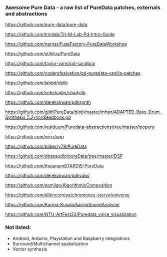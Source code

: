 ### Awesome Pure Data - a raw list of PureData patches, externals and abstractions
https://github.com/pure-data/pure-data

https://github.com/trimlab/Tri-M-Lab-Pd-Intro-Guide

https://github.com/narner/FuseFactory-PureDataWorkshop

https://github.com/stihilus/PureData

https://github.com/taylor-vann/pd-sandbox

https://github.com/coderofsalvation/pd-puredata-vanilla-patches

https://github.com/jahpd/dslib

https://github.com/sebshader/shadylib

https://github.com/derekxkwan/pdksynth

https://github.com/glitf/PureData/blob/master/mhan/ADAPTED_Bass_Drum_Synthesis_5.2-nordleadbook.pd

https://github.com/residuum/Puredata-abstractions/tree/master/loopers

https://github.com/grrrr/upp

https://github.com/bilberry79/PureData

https://github.com/dbaxaudio/pureData/tree/master/DSP

https://github.com/thatanand/TARDIS-PureData

https://github.com/derekxkwan/pdkvabs

https://github.com/somilgo/AlgorithmicComposition

https://github.com/albincorreya/chromones-storyofuniverse

https://github.com/Karma-Kusala/karmaSoundAnalyser

https://github.com/NTU-ArtFest23/Puredata_voice_visualization

### Not listed:
- Android, Arduino, Playstation and Raspberry integrations
- Surround/Multichannel spatialization
- Vector synthesis
